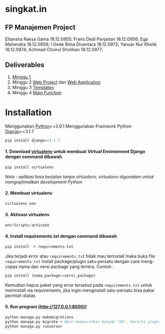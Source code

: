 # singkat.in

## FP Manajemen Project
Eltansha Raksa Gama       18.12.0955;
Frans Dedi Panjaitan			18.12.0956;
Ega Mahendra				      18.12.0959;
I Gede Bima Divantara		  18.12.0973;
Yanuar Nur Kholik			    18.12.0974;
Achmad Choirul Sholihan		18.12.0977;

## Deliverables 
1. [Minggu 1](https://github.com/yanuarkholik/url_shotener/blob/main/ManajemenProyek.pdf)
2. Minggu 2 [Web Project](https://github.com/yanuarkholik/url_shotener/tree/main/singkatin) dan [Web Application](https://github.com/yanuarkholik/url_shotener/tree/main/myapp)
3. Minggu 3 [Templates](https://github.com/yanuarkholik/url_shotener/tree/main/templates)
4. Minggu 4 [Main Function](https://github.com/yanuarkholik/url_shotener/blob/main/myapp/views.py)

# Installation
Menggunakan [Python](https://www.python.org/downloads/)==3.9.1
Menggunakan Framwork Python [Django](https://docs.djangoproject.com/en/3.1/topics/install/)==3.1.7
```python
pip install django==3.1.7
```

#### 1. Download [virtualenv](https://yasoob.me/2013/07/30/what-is-virtualenv/) untuk membuat Virtual Environment Django dengan command dibawah
```python
pip install virtualenv
```
*Note : aplikasi bisa berjalan tanpa virtualenv, virtualenv digunakan untuk mengoptimalkan development Python*
#### 2. Membuat virtualenv
```python
virtualenv env
```
#### 3. Aktivasi virtualenv
```python
env/Scripts/activate
```
#### 4. Install requirements.txt dengan command dibawah
```python 
pip install -r requirements.txt
```
Jika terjadi error atau ```requirements.txt``` tidak mau terinstall maka buka file ```requirements.txt``` install package/plugin satu-persatu dengan cara meng-copas nama dan versi package yang tertera. Contoh :
```python
pip install (nama_package==versi_package)
```
Kemudian hapus paket yang error tersebut pada ```requirements.txt``` untuk meninstall via requirements, jika ingin menginstall satu-persatu bisa pakai perintah diatas

#### 5. Run program (http://127.0.0.1:8000/)
```python
python manage.py makemigrations
python manage.py migrate # Akan memunculkan banyak "OK", berarti program tidak ada masalah
python manage.py runserver
```

